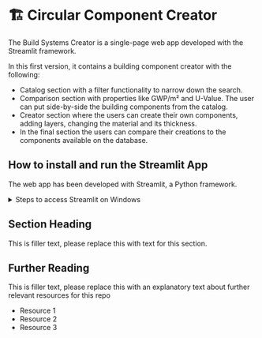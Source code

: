 # 🏗️ Circular Component Creator

The Build Systems Creator is a single-page web app developed with the Streamlit framework.

In this first version, it contains a building component creator with the following:
* Catalog section with a filter functionality to narrow down the search.
* Comparison section with properties like GWP/m² and U-Value. The user can put side-by-side the building components from the catalog.
* Creator section where the users can create their own components, adding layers, changing the material and its thickness.
* In the final section the users can compare their creations to the components available on the database.


## How to install and run the Streamlit App

The web app has been developed with Streamlit, a Python framework.
<details>
  <summary>Steps to access Streamlit on Windows</summary>
  
  * Install Git <kbd>https://git-scm.com/download/win</kbd>
  * Install Python <kbd>https://www.python.org/downloads/</kbd>
  * Install pip to manage python packages <kbd>https://pypi.org/project/pip/</kbd>
  * Open Command Prompt
  * Install pipenv to manage virtual environments `pip install pipenv`
  * Navigate to your "repos" folder with the command prompt using `cd`
    * To create a new folder use `mkdir`
    * To navigate back use `cd ..`
    * To see all the content in a directory use `dir`
  * Clone this repository `git clone https://github.com/BuildsystemsX/build-creator.git`
  * Navigate to repository `cd build-creator`
  * Create a virtual environment `pipenv install`
  * Activate the virtual environment `pipenv shell`
  * Install dependencies `pipenv install -r requirements.txt`
  * Test Streamlit `streamlit hello`
  * Run Streamlit app `streamlit run Overview.py`
    * Maybe the file name will change, but it is the Python file in the root folder
   
  To access the app again after installation:
  * Navigate to the cloned repository using the Command Prompt
  * Access the virtual environment `pipenv shell`
  * Run Streamlit app `streamlit run Overview.py`
  </details>
  

## Section Heading

This is filler text, please replace this with text for this section.

## Further Reading

This is filler text, please replace this with an explanatory text about further relevant resources for this repo
- Resource 1
- Resource 2
- Resource 3
